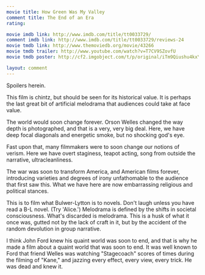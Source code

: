 ```yaml
---
movie title: How Green Was My Valley
comment title: The End of an Era
rating: 

movie imdb link: http://www.imdb.com/title/tt0033729/
comment imdb link: http://www.imdb.com/title/tt0033729/reviews-24
movie tmdb link: http://www.themoviedb.org/movie/43266
movie tmdb trailer: http://www.youtube.com/watch?v=T7CV9SZovfU
movie tmdb poster: http://cf2.imgobject.com/t/p/original/iTm9Qiushu4kxYWhkBUn1kDr85x.jpg

layout: comment
---
```


Spoilers herein.

This film is chintz, but should be seen for its historical value. It is perhaps the last great bit of artificial melodrama that audiences could take at face value.

The world would soon change forever. Orson Welles changed the way depth is photographed, and that is a very, very big deal. Here, we have deep focal diagonals and energetic smoke, but no shocking god's eye.

Fast upon that, many filmmakers were to soon change our notions of verism. Here we have overt staginess, teapot acting, song from outside the narrative, ultracleanliness.

The war was soon to transform America, and American films forever, introducing varieties and degrees of irony unfathomable to the audience that first saw this. What we have here are now embarrassing religious and political stances.

This is to film what Bulwer-Lytton is to novels. Don't laugh unless you have read a B-L novel. (Try 'Alice.') Melodrama is defined by the shifts in societal consciousness. What's discarded is melodrama. This is a husk of what it once was, gutted not by the lack of craft in it, but by the accident of the random devolution in group narrative.

I think John Ford knew his quaint world was soon to end, and that is why he made a film about a quaint world that was soon to end. It was well known to Ford that friend Welles was watching "Stagecoach" scores of times during the filming of "Kane," and jazzing every effect, every view, every trick. He was dead and knew it.